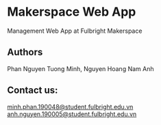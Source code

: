 # Makerspace Web App 

Management Web App at Fulbright Makerspace


## Authors

Phan Nguyen Tuong Minh, Nguyen Hoang Nam Anh

## Contact us: 

minh.phan.190048@student.fulbright.edu.vn
anh.nguyen.190005@student.fulbright.edu.vn
